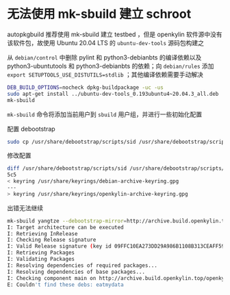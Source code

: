# 无法使用 mk-sbuild 建立 schroot

autopkgbuild 推荐使用 mk-sbuild 建立 testbed ，但是 openkylin 软件源中没有该软件包，故使用 Ubuntu 20.04 LTS 的 ``ubuntu-dev-tools`` 源码包构建之

从 ``debian/control`` 中删除 pylint 和 python3-debianbts 的编译依赖以及 python3-ubuntutools 和 python3-debianbts 的依赖；向 ``debian/rules`` 添加 ``export SETUPTOOLS_USE_DISTUTILS=stdlib`` ；其他编译依赖需要手动解决

```bash
DEB_BUILD_OPTIONS=nocheck dpkg-buildpackage -uc -us
sudo apt-get install ../ubuntu-dev-tools_0.193ubuntu4~20.04.3_all.deb
mk-sbuild
```

``mk-sbuild`` 命令将添加当前用户到 ``sbuild`` 用户组，并进行一些初始化配置

配置 debootstrap

```bash
sudo cp /usr/share/debootstrap/scripts/sid /usr/share/debootstrap/scripts/yangtze
```

修改配置

```bash
diff /usr/share/debootstrap/scripts/sid /usr/share/debootstrap/scripts/yangtze
5c5
< keyring /usr/share/keyrings/debian-archive-keyring.gpg
---
> keyring /usr/share/keyrings/openkylin-archive-keyring.gpg
```

出错无法继续

```bash
mk-sbuild yangtze --debootstrap-mirror=http://archive.build.openkylin.top/openkylin/ --distro=debian
I: Target architecture can be executed
I: Retrieving InRelease 
I: Checking Release signature
I: Valid Release signature (key id 09FFC10EA273DD29A986B1108B313CEAFF592D96)
I: Retrieving Packages 
I: Validating Packages 
I: Resolving dependencies of required packages...
I: Resolving dependencies of base packages...
I: Checking component main on http://archive.build.openkylin.top/openkylin...
E: Couldn't find these debs: eatmydata
```
 
